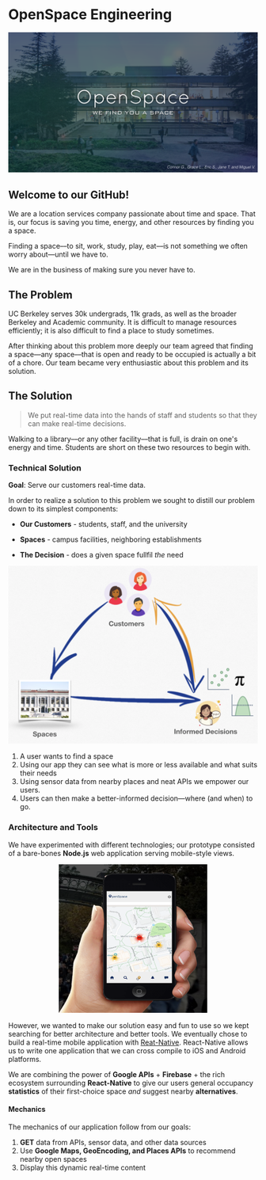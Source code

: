 # OpenSpace Engineering

![OpenSpaceBrandBanner](docs/assets/OpenSpaceBrandBanner.png)

## Welcome to our GitHub!

We are a location services company passionate about time and space. That is, our focus is saving you time, energy, and other resources by finding you a space.

Finding a space––to sit, work, study, play, eat––is not something we often worry about––until we have to.

We are in the business of making sure you never have to.

## The Problem

UC Berkeley serves 30k undergrads, 11k grads, as well as the broader Berkeley and Academic community. It is difficult to manage resources efficiently; it is also difficult to find a place to study sometimes.

After thinking about this problem more deeply our team agreed that finding a space––any space––that is open and ready to be occupied is actually a bit of a chore. Our team became very enthusiastic about this problem and its solution.

## The Solution

>We put real-time data into the hands of staff and students so that they can make real-time decisions.

Walking to a library––or any other facility––that is full, is drain on one's energy and time. Students are short on these two resources to begin with.

### Technical Solution

**Goal**: Serve our customers real-time data.

In order to realize a solution to this problem we sought to distill our problem down to its simplest components:

* **Our Customers** - students, staff, and the university

* **Spaces** - campus facilities, neighboring establishments
  
* **The Decision** - does a given space fullfil _the_ need

![SolutionGraphic](docs/assets/solution_graphic.png)

1. A user wants to find a space
2. Using our app they can see what is more or less available and what suits their needs
3. Using sensor data from nearby places and neat APIs we empower our
   users.
4. Users can then make a better-informed decision––where (and when) to go.

### Architecture and Tools

We have experimented with different technologies; our prototype consisted of a bare-bones **Node.js** web application serving mobile-style views.

<div align="center"><img width="300px" height="300px" src="docs/assets/openspace2pointOh.png"></div>

However, we wanted to make our solution easy and fun to use so we kept searching for better architecture and better tools. We eventually chose to build a real-time mobile application with [Reat-Native](https://facebook.github.io/react-native/). React-Native allows us to write one application that we can cross compile to iOS and Android platforms.

We are combining the power of **Google APIs** + **Firebase** + the rich ecosystem surrounding **React-Native** to give our users general occupancy **statistics** of their first-choice space _and_ suggest nearby **alternatives**.

#### Mechanics

The mechanics of our application follow from our goals:

1. **GET** data from APIs, sensor data, and other data sources
2. Use **Google Maps, GeoEncoding, and Places APIs** to recommend nearby open spaces
3. Display this dynamic real-time content
